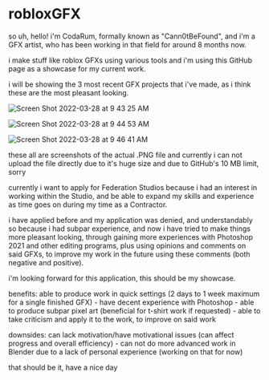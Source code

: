 # robloxGFX
so uh, hello! i'm CodaRum, formally known as "Cann0tBeFound", and i'm a GFX artist, who has been working in that field for around 8 months now.

i make stuff like roblox GFXs using various tools and i'm using this GitHub page as a showcase for my current work.

i will be showing the 3 most recent GFX projects that i've made, as i think these are the most pleasant looking.

![Screen Shot 2022-03-28 at 9 43 25 AM](https://user-images.githubusercontent.com/102508876/160350419-6dcd2a0a-e2aa-430a-b9a1-4aea14871e6a.png)

![Screen Shot 2022-03-28 at 9 44 53 AM](https://user-images.githubusercontent.com/102508876/160350692-e8326776-2a59-43ee-8d88-8485f4a19caa.png)

![Screen Shot 2022-03-28 at 9 46 41 AM](https://user-images.githubusercontent.com/102508876/160350875-9a474060-dfef-4181-bc3f-2244f74fc496.png)

these all are screenshots of the actual .PNG file and currently i can not upload the file directly due to it's huge size and due to GitHub's 10 MB limit, sorry

currently i want to apply for Federation Studios because i had an interest in working within the Studio, and be able to expand my skills and experience as time goes on during my time as a Contractor.

i have applied before and my application was denied, and understandably so because i had subpar experience, and now i have tried to make things more pleasant looking, through gaining more experiences with Photoshop 2021 and other editing programs, plus using opinions and comments on said GFXs, to improve my work in the future using these comments (both negative and positive).

i'm looking forward for this application, this should be my showcase.

benefits: able to produce work in quick settings (2 days to 1 week maximum for a single finished GFX) - have decent experience with Photoshop - able to produce subpar pixel art (beneficial for t-shirt work if requested) - able to take criticism and apply it to the work, to improve on said work

downsides: can lack motivation/have motivational issues (can affect progress and overall efficiency) - can not do more advanced work in Blender due to a lack of personal experience (working on that for now)

that should be it, have a nice day

